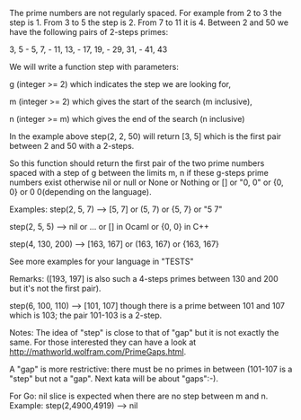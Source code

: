 The prime numbers are not regularly spaced. For example from 2 to 3 the step is 1. From 3 to 5 the step is 2. From 7 to 11 it is 4. Between 2 and 50 we have the following pairs of 2-steps primes:

3, 5 - 5, 7, - 11, 13, - 17, 19, - 29, 31, - 41, 43

We will write a function step with parameters:

g (integer >= 2) which indicates the step we are looking for,

m (integer >= 2) which gives the start of the search (m inclusive),

n (integer >= m) which gives the end of the search (n inclusive)

In the example above step(2, 2, 50) will return [3, 5] which is the first pair between 2 and 50 with a 2-steps.

So this function should return the first pair of the two prime numbers spaced with a step of g between the limits m, n if these g-steps prime numbers exist otherwise nil or null or None or Nothing or [] or "0, 0" or {0, 0} or 0 0(depending on the language).

Examples:
step(2, 5, 7) --> [5, 7] or (5, 7) or {5, 7} or "5 7"

step(2, 5, 5) --> nil or ... or [] in Ocaml or {0, 0} in C++

step(4, 130, 200) --> [163, 167] or (163, 167) or {163, 167}

See more examples for your language in "TESTS"

Remarks:
([193, 197] is also such a 4-steps primes between 130 and 200 but it's not the first pair).

step(6, 100, 110) --> [101, 107] though there is a prime between 101 and 107 which is 103; the pair 101-103 is a 2-step.

Notes:
The idea of "step" is close to that of "gap" but it is not exactly the same. For those interested they can have a look at http://mathworld.wolfram.com/PrimeGaps.html.

A "gap" is more restrictive: there must be no primes in between (101-107 is a "step" but not a "gap". Next kata will be about "gaps":-).

For Go: nil slice is expected when there are no step between m and n. Example: step(2,4900,4919) --> nil